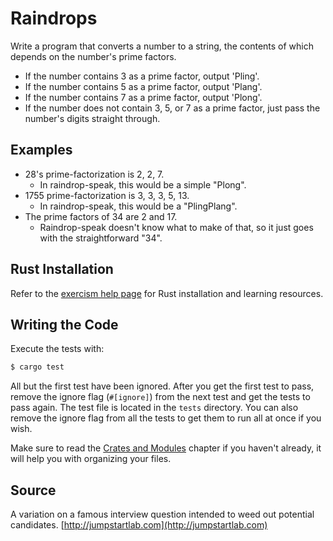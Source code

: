 # Raindrops

Write a program that converts a number to a string, the contents of which depends on the number's prime factors.

- If the number contains 3 as a prime factor, output 'Pling'.
- If the number contains 5 as a prime factor, output 'Plang'.
- If the number contains 7 as a prime factor, output 'Plong'.
- If the number does not contain 3, 5, or 7 as a prime factor,
  just pass the number's digits straight through.

## Examples

- 28's prime-factorization is 2, 2, 7.
  - In raindrop-speak, this would be a simple "Plong".
- 1755 prime-factorization is 3, 3, 3, 5, 13.
  - In raindrop-speak, this would be a "PlingPlang".
- The prime factors of 34 are 2 and 17.
  - Raindrop-speak doesn't know what to make of that,
    so it just goes with the straightforward "34".

## Rust Installation

Refer to the [exercism help page][help-page] for Rust installation and learning
resources.

## Writing the Code

Execute the tests with:

```bash
$ cargo test
```

All but the first test have been ignored.  After you get the first test to
pass, remove the ignore flag (`#[ignore]`) from the next test and get the tests
to pass again.  The test file is located in the `tests` directory.   You can
also remove the ignore flag from all the tests to get them to run all at once
if you wish.

Make sure to read the [Crates and Modules](https://doc.rust-lang.org/stable/book/crates-and-modules.html) chapter if you
haven't already, it will help you with organizing your files.

[help-page]: http://exercism.io/languages/rust
[crates-and-modules]: http://doc.rust-lang.org/stable/book/crates-and-modules.html

## Source

A variation on a famous interview question intended to weed out potential candidates. [http://jumpstartlab.com](http://jumpstartlab.com)

